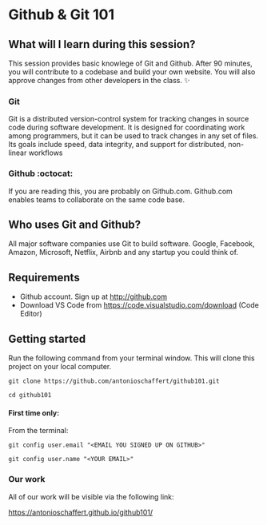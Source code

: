 # Github & Git 101

## What will I learn during this session?
This session provides basic knowlege of Git and Github. After 90 minutes, you will contribute to a codebase and build your own website. You will also approve changes from other developers in the class.  :sparkles:

### Git
Git is a distributed version-control system for tracking changes in source code during software development. It is designed for coordinating work among programmers, but it can be used to track changes in any set of files. Its goals include speed, data integrity, and support for distributed, non-linear workflows

### Github :octocat:
If you are reading this, you are probably on Github.com. Github.com enables teams to collaborate on the same code base.

## Who uses Git and Github?
All major software companies use Git to build software. Google, Facebook, Amazon, Microsoft, Netflix, Airbnb and any startup you could think of.

## Requirements
* Github account. Sign up at http://github.com
* Download VS Code from https://code.visualstudio.com/download (Code Editor)

## Getting started

Run the following command from your terminal window. This will clone this project on your local computer.

```
git clone https://github.com/antonioschaffert/github101.git
```

```
cd github101
```

#### First time only:
From the terminal:
```
git config user.email "<EMAIL YOU SIGNED UP ON GITHUB>"
```

```
git config user.name "<YOUR EMAIL>"
```

### Our work
All of our work will be visible via the following link:

https://antonioschaffert.github.io/github101/

